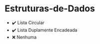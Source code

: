 # Estruturas-de-Dados

- :heavy_check_mark: Lista Circular
- :heavy_check_mark: Lista Duplamente Encadeada
- :x: Nenhuma
